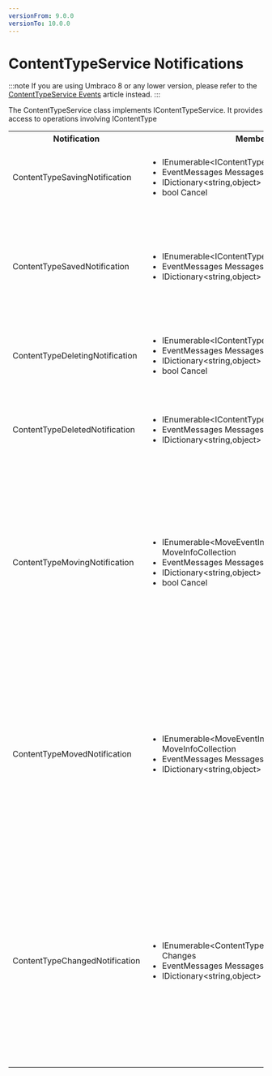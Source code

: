 ```yaml
---
versionFrom: 9.0.0
versionTo: 10.0.0
---
```


# ContentTypeService Notifications

:::note
If you are using Umbraco 8 or any lower version, please refer to the [ContentTypeService Events](../Events/ContentTypeService-Events) article instead.
:::

The ContentTypeService class implements IContentTypeService. It provides access to operations involving IContentType

<table>
  <tr>
    <th>Notification</th>
    <th>Members</th>
    <th>Description</th>
  </tr>

  <tr>
    <td>ContentTypeSavingNotification</td>
    <td>
      <ul>
        <li>IEnumerable&ltIContentType&gt SavedEntities</li>
        <li>EventMessages Messages</li>
        <li>IDictionary&ltstring,object&gt State</li>
        <li>bool Cancel</li>
      </ul>
    </td>
    <td>
    Published when ContentTypeService.Save is called in the API.<br/>
    SavedEntities: Gets the collection of IContentType objects being saved.
    </td>
  </tr>

  <tr>
    <td>ContentTypeSavedNotification</td>
    <td>
      <ul>
        <li>IEnumerable&ltIContentType&gt SavedEntities</li>
        <li>EventMessages Messages</li>
        <li>IDictionary&ltstring,object&gt State</li>
      </ul>
    </td>
    <td>
    Published when ContentTypeService.Save is called in the API, after the entities has been saved.<br/>
    NOTE: <em><a href="../determining-new-entity">See here on how to determine if the entity is brand new</a></em><br/>
    SavedEntities: Gets the collection of saved IContentType objects.
    </td>
  </tr>

  <tr>
    <td>ContentTypeDeletingNotification</td>
    <td>
      <ul>
        <li>IEnumerable&ltIContentType&gt DeletedEntities</li>
        <li>EventMessages Messages</li>
        <li>IDictionary&ltstring,object&gt State</li>
        <li>bool Cancel</li>
      </ul>
    </td>
    <td>
      Published when ContentTypeService.Delete is called in the API.<br/>
      DeletedEntities: Gets the collection of IContentType objects being deleted.
    </td>
  </tr>

  <tr>
    <td>ContentTypeDeletedNotification</td>
    <td>
      <ul>
        <li>IEnumerable&ltIContentType&gt DeletedEntities</li>
        <li>EventMessages Messages</li>
        <li>IDictionary&ltstring,object&gt State</li>
      </ul>
    </td>
    <td>
      Published when ContentTypeService.Delete is called in the API, after the entities has been deleted.<br/>
      DeletedEntities: Gets the collection of deleted IContentType objects.
    </td>
  </tr>

  <tr>
    <td>ContentTypeMovingNotification</td>
    <td>
      <ul>
        <li>IEnumerable&ltMoveEventInfo&ltIContentType&gt&gt MoveInfoCollection</li>
        <li>EventMessages Messages</li>
        <li>IDictionary&ltstring,object&gt State</li>
        <li>bool Cancel</li>
      </ul>
    </td>
    <td>
    Published when ContentTypeService.Move is called in the API<br/>
    MoveInfoCollection will for each moving entity provide:
      <ol>
        <li>Entity: Gets the IContentType object being moved</li>
        <li>OriginalPath: The original path the entity is moved from</li>
        <li>NewParentId: Gets the Id of the parent the entity will have after it has been moved</li>
      </ol>
    </td>
  </tr>

  <tr>
    <td>ContentTypeMovedNotification</td>
    <td>
      <ul>
        <li>IEnumerable&ltMoveEventInfo&ltIContentType&gt&gt MoveInfoCollection</li>
        <li>EventMessages Messages</li>
        <li>IDictionary&ltstring,object&gt State</li>
      </ul>
    </td>
    <td>
    Published when ContentTypeService.Move is called in the API, after the entities has been moved.<br/>
    MoveInfoCollection will for each moving entity provide:
      <ol>
        <li>Entity: Gets the IContentType object being moved</li>
        <li>OriginalPath: The original path the entity is moved from</li>
        <li>NewParentId: Gets the Id of the parent the entity will have after it has been moved</li>
      </ol>
    </td>
  </tr>

  <tr>
    <td>ContentTypeChangedNotification</td>
    <td>
      <ul>
        <li>IEnumerable&ltContentTypeChange&ltIContentType&gt&gt Changes</li>
        <li>EventMessages Messages</li>
        <li>IDictionary&ltstring,object&gt State</li>
      </ul>
    </td>
    <td>
    Published when a ContentType is saved or deleted, after the transaction has completed. This is mainly used for caching purposes, and generally not recommended, use Saved and Deleted notifications instead.<br/>
    Changes will for each item affected by the change prove:
    <ol>
      <li>Item: The IContentType affected by the change.</li>
      <li>ChangeTypes: The type of change: Create, Remove, RefreshMain, etc.</li>
    </ol>
    </td>
  </tr>
</table>

